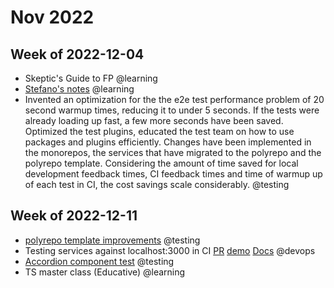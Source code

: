 # Nov 2022

## Week of 2022-12-04

- Skeptic's Guide to FP @learning
- [Stefano's notes](https://dev.to/noriste/routemanager-ui-coding-patterns-arrays-1kcn) @learning
- Invented an optimization for the the e2e test performance problem of 20 second warmup times, reducing it to under 5 seconds. If the tests were already loading up fast, a few more seconds have been saved. Optimized the test plugins, educated the test team on how to use packages and plugins efficiently. Changes have been implemented in the monorepos, the services that have migrated to the polyrepo and the polyrepo template. Considering the amount of time saved for local development feedback times, CI feedback times and time of warmup up of each test in CI, the cost savings scale considerably. @testing

## Week of 2022-12-11

* [polyrepo template improvements](https://github.com/helloextend/backend-service-template/pull/88) @testing
* Testing services against localhost:3000 in CI [PR](https://github.com/helloextend/node-core/pull/13073/)  [demo](https://helloextend.atlassian.net/wiki/spaces/ENG/pages/1576632390/Test+services+against+localhost+in+CI)  [Docs](https://helloextend.atlassian.net/wiki/spaces/ENG/pages/1552023683) @devops
* [Accordion component test](https://github.com/helloextend/client/pull/5363) @testing
* TS master class (Educative) @learning
